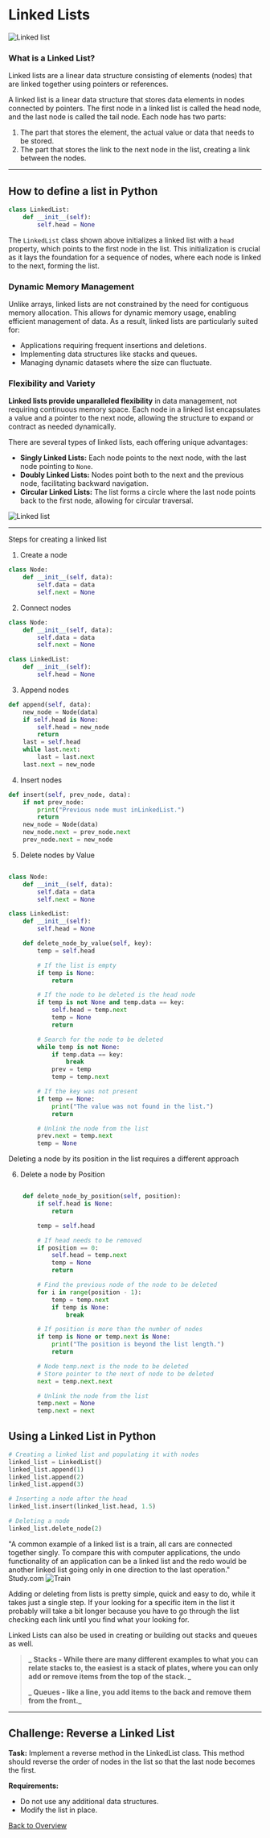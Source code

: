 # Linked Lists

![Linked list](LLPY.png "Header pic")

### What is a Linked List?

Linked lists are a linear data structure consisting of elements (nodes) that are linked
together using pointers or references.

A linked list is a linear data structure that stores data elements in nodes connected by pointers. The first node in a linked list is called the head node, and the last node is called the tail node. Each node has two parts:

1. The part that stores the element, the actual value or data that needs to be stored.
2. The part that stores the link to the next node in the list, creating a link between the nodes.

---

## How to define a list in Python

```python
class LinkedList:
    def __init__(self):
        self.head = None
```

The `LinkedList` class shown above initializes a linked list with a `head` property, which points to the first node in the list. This initialization is crucial as it lays the foundation for a sequence of nodes, where each node is linked to the next, forming the list.

### Dynamic Memory Management

Unlike arrays, linked lists are not constrained by the need for contiguous memory allocation. This allows for dynamic memory usage, enabling efficient management of data. As a result, linked lists are particularly suited for:

- Applications requiring frequent insertions and deletions.
- Implementing data structures like stacks and queues.
- Managing dynamic datasets where the size can fluctuate.

### Flexibility and Variety

**Linked lists provide unparalleled flexibility** in data management, not requiring continuous memory space. Each node in a linked list encapsulates a value and a pointer to the next node, allowing the structure to expand or contract as needed dynamically.

There are several types of linked lists, each offering unique advantages:

- **Singly Linked Lists:** Each node points to the next node, with the last node pointing to `None`.
- **Doubly Linked Lists:** Nodes point both to the next and the previous node, facilitating backward navigation.
- **Circular Linked Lists:** The list forms a circle where the last node points back to the first node, allowing for circular traversal.

![Linked list](linkedlist.jpg "Linked Lists - real python")

---

Steps for creating a linked list

1. Create a node

```Python
class Node:
    def __init__(self, data):
        self.data = data
        self.next = None
```

2. Connect nodes

```Python
class Node:
    def __init__(self, data):
        self.data = data
        self.next = None

class LinkedList:
    def __init__(self):
        self.head = None

```

3. Append nodes

```Python
def append(self, data):
    new_node = Node(data)
    if self.head is None:
        self.head = new_node
        return
    last = self.head
    while last.next:
        last = last.next
    last.next = new_node
```

4. Insert nodes

```Python
def insert(self, prev_node, data):
    if not prev_node:
        print("Previous node must inLinkedList.")
        return
    new_node = Node(data)
    new_node.next = prev_node.next
    prev_node.next = new_node
```

5. Delete nodes by Value

```Python

class Node:
    def __init__(self, data):
        self.data = data
        self.next = None

class LinkedList:
    def __init__(self):
        self.head = None

    def delete_node_by_value(self, key):
        temp = self.head

        # If the list is empty
        if temp is None:
            return

        # If the node to be deleted is the head node
        if temp is not None and temp.data == key:
            self.head = temp.next
            temp = None
            return

        # Search for the node to be deleted
        while temp is not None:
            if temp.data == key:
                break
            prev = temp
            temp = temp.next

        # If the key was not present
        if temp == None:
            print("The value was not found in the list.")
            return

        # Unlink the node from the list
        prev.next = temp.next
        temp = None

```

Deleting a node by its position in the list requires a different approach

6. Delete a node by Position

```Python

    def delete_node_by_position(self, position):
        if self.head is None:
            return

        temp = self.head

        # If head needs to be removed
        if position == 0:
            self.head = temp.next
            temp = None
            return

        # Find the previous node of the node to be deleted
        for i in range(position - 1):
            temp = temp.next
            if temp is None:
                break

        # If position is more than the number of nodes
        if temp is None or temp.next is None:
            print("The position is beyond the list length.")
            return

        # Node temp.next is the node to be deleted
        # Store pointer to the next of node to be deleted
        next = temp.next.next

        # Unlink the node from the list
        temp.next = None
        temp.next = next
```

## Using a Linked List in Python

```Python
# Creating a linked list and populating it with nodes
linked_list = LinkedList()
linked_list.append(1)
linked_list.append(2)
linked_list.append(3)

# Inserting a node after the head
linked_list.insert(linked_list.head, 1.5)

# Deleting a node
linked_list.delete_node(2)
```

"A common example of a linked list is a train, all cars are connected together singly. To compare this with computer applications, the undo functionality of an application can be a linked list and the redo would be another linked list going only in one direction to the last operation." Study.com
![Train](Trains.jpg "Trains")

Adding or deleting from lists is pretty simple, quick and easy to do, while it takes just a single step. If your looking for a specific item in the list it probably will take a bit longer because you have to go through the list checking each link until you find what your looking for.

Linked Lists can also be used in creating or building out stacks and queues as well.

> **_ Stacks - While there are many different examples to what you can relate stacks to, the easiest is a stack of plates, where you can only add or remove items from the top of the stack. _**
>
> **_ Queues - like a line, you add items to the back and remove them from the front._**

---

## Challenge: Reverse a Linked List

**Task:** Implement a reverse method in the LinkedList class. This method should reverse the order of nodes in the list so that the last node becomes the first.

**Requirements:**

- Do not use any additional data structures.
- Modify the list in place.

[Back to Overview](https://github.com/lachisholm/Data_Structure_Discovery/blob/main/Overview.md)
